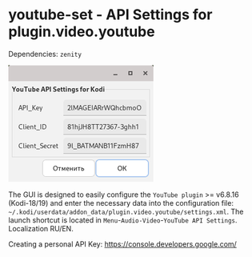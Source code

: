 # youtube-set - API Settings for plugin.video.youtube

Dependencies: `zenity`

![](https://github.com/AKotov-dev/youtube-set/blob/main/ScreenShot2.png)

The GUI is designed to easily configure the `YouTube plugin` >= v6.8.16 (Kodi-18/19) and enter the necessary data into the configuration file: `~/.kodi/userdata/addon_data/plugin.video.youtube/settings.xml`. The launch shortcut is located in `Menu`-`Audio-Video`-`YouTube API Settings`. Localization RU/EN.

Creating a personal API Key: https://console.developers.google.com/
